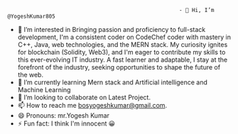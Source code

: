                                                           - 👋 Hi, I’m @YogeshKumar805
- 👀 I’m interested in Bringing passion and proficiency to full-stack development, I'm a consistent coder on CodeChef coder with mastery in C++, Java, web technologies, and the MERN stack. My curiosity ignites for blockchain (Solidity, Web3), and I'm eager to contribute my skills to this ever-evolving IT industry. A fast learner and adaptable, I stay at the forefront of the industry, seeking opportunities to shape the future of the web.
- 🌱 I’m currently learning Mern stack and Artificial intelligence and Machine Learning
- 💞️ I’m looking to collaborate on Latest Project.
- 📫 How to reach me bosyogeshkumar@gmail.com.
- 😄 Pronouns: mr.Yogesh Kumar
- ⚡ Fun fact:  I think I'm innocent 😀

<!---
YogeshKumar805/YogeshKumar805 is a ✨ special ✨ repository because its `README.md` (this file) appears on your GitHub profile.
You can click the Preview link to take a look at your changes.
--->

